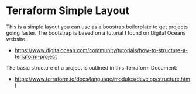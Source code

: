 # Terraform Simple Layout

This is a simple layout you can use as a boostrap boilerplate to get projects going faster.
The bootstrap is based on a tutorial I found on Digital Oceans website.

* <https://www.digitalocean.com/community/tutorials/how-to-structure-a-terraform-project>

The basic structure of a project is outlined in this Terraform Document:

* <https://www.terraform.io/docs/language/modules/develop/structure.html>
